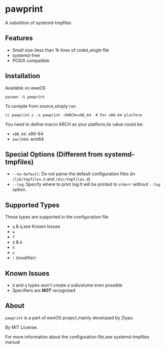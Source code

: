 # pawprint

A substition of systemd-tmpfiles

## Features

- Small size (less than 1k lines of code),single file
- systemd-free
- POSIX compatible

## Installation

Available on eweOS

```shell
pacman -S pawprint
```

To compile from source,simply run

```shell
cc pawprint.c -o pawprint -DARCH=x86_64  # For x86-64 platform
```

You need to define macro ARCH as your platform,its value could be:
- ``x86_64``: x86-64
- ``aarch64``: arm64

## Special Options (Different from systemd-tmpfiles)

- ``--no-default``: Do not parse the default configuration files
(in ``/lib/tmpfiles.d`` and ``/etc/tmpfiles.d``)
- ``--log``: Specify where to print log.It will be printed to ``stderr``
without ``--log`` option.

## Supported Types

These types are supported in the configuration file

- ``q`` & ``Q``,see Known Issues
- ``w``
- ``f``
- ``d`` & ``D``
- ``h``
- ``x``
- ``!`` (modifier)

## Known Issues

- ``Q`` and ``q`` types won't create a subvolume even possible
- Specifiers are ***NOT*** recognised

## About

``pawprint`` is a part of eweOS project,mainly developed by Ziyao.

By MIT License.

For more information about the configuration file,see systemd-tmpfiles
manual
